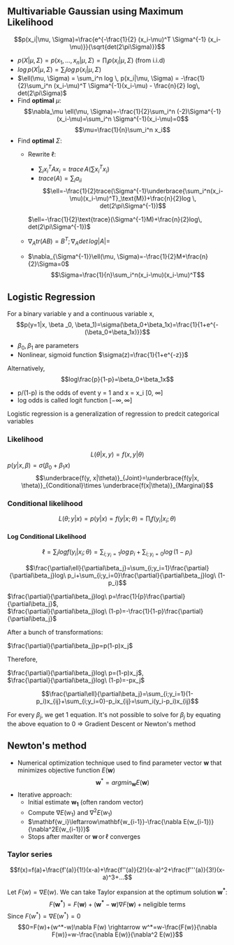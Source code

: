 ## Multivariable Gaussian using Maximum Likelihood
$$p(x_i|\mu, \Sigma)=\frac{e^{-\frac{1}{2} (x_i-\mu)^T \Sigma^{-1} (x_i-\mu)}}{\sqrt{det(2\pi\Sigma)}}$$

- $p(X|\mu, \Sigma)=p(x_1,...,x_n|\mu, \Sigma)=\prod_i p(x_i|\mu,\Sigma)$ (from i.i.d)
- $log \, p(X|\mu, \Sigma)=\sum_i log \, p(x_i|\mu, \Sigma)$
- $\ell(\mu, \Sigma) = \sum_i^n log \, p(x_i|\mu, \Sigma) = -\frac{1}{2}\sum_i^n (x_i-\mu)^T \Sigma^{-1}(x_i-\mu) - \frac{n}{2} log\, det(2\pi\Sigma)$
- Find **optimal** $\mu$:
$$\nabla_\mu \ell(\mu, \Sigma)=-\frac{1}{2}\sum_i^n (-2)\Sigma^{-1}(x_i-\mu)=\sum_i^n \Sigma^{-1}(x_i-\mu)=0$$
$$\mu=\frac{1}{n}\sum_i^n x_i$$
- Find **optimal** $\Sigma$:
    - Rewrite $\ell$:
        - $\sum_i x_i^TAx_i=trace\, A(\sum x_i^Tx_i)$
        - $trace(A)=\sum_ia_{ii}$
        $$\ell=-\frac{1}{2}trace(\Sigma^{-1}\underbrace{\sum_i^n(x_i-\mu)(x_i-\mu)^T}_\text{M})+\frac{n}{2}log \, det(2\pi\Sigma^{-1})$$

        $\ell=-\frac{1}{2}\text{trace}(\Sigma^{-1}M)+\frac{n}{2}log\, det(2\pi\Sigma^{-1})$
    - $\nabla_A tr(AB)=B^T; \, \nabla_Adet \, log|A|=$
    - $\nabla_{\Sigma^{-1}}\ell(\mu, \Sigma)=-\frac{1}{2}M+\frac{n}{2}\Sigma=0$
$$\Sigma=\frac{1}{n}\sum_i^n(x_i-\mu)(x_i-\mu)^T$$

## Logistic Regression
For a binary variable y and a continuous variable x,
$$p(y=1|x, \beta _0, \beta_1)=\sigma(\beta_0+\beta_1x)=\frac{1}{1+e^{-(\beta_0+\beta_1x)}}$$
- $\beta_0,\beta_1$ are parameters
- Nonlinear, sigmoid function $\sigma(z)=\frac{1}{1+e^{-z}}$

Alternatively,
$$log\frac{p}{1-p}=\beta_0+\beta_1x$$
- p/(1-p) is the odds of event y = 1 and x = x_i [0, $\infty$]
- log odds is called logit function $[-\infty, \infty]$

Logistic regression is a generalization of regression to predcit categorical variables

### Likelihood
$$L(\theta|x, y)=f(x, y|\theta)$$
$p(y|x, \beta)=\sigma(\beta_0+\beta_1x)$
$$\underbrace{f(y, x|\theta)}_{Joint}=\underbrace{f(y|x, \theta)}_{Conditional}\times \underbrace{f(x|\theta)}_{Marginal}$$

### Conditional likelihood
$$L(\theta;y|x)=p(y|x)=f(y|x;\theta)=\prod_i f(y_i|x_i;\theta)$$

#### Log Conditional Likelihood
$$\ell=\sum_i logf(y_i|x_i;\theta)=\sum_{i;y_i=1}log \, p_i+\sum_{i;y_i=0}log\, (1-p_i)$$

$$\frac{\partial\ell}{\partial\beta_j}=\sum_{i;y_i=1}\frac{\partial}{\partial\beta_j}log\ p_i+\sum_{i;y_i=0}\frac{\partial}{\partial\beta_j}log\ (1-p_i)$$

$\frac{\partial}{\partial\beta_j}log\ p=\frac{1}{p}\frac{\partial}{\partial\beta_j}$,\
$\frac{\partial}{\partial\beta_j}log\ (1-p)=-\frac{1}{1-p}\frac{\partial}{\partial\beta_j}$

After a bunch of transformations:

$\frac{\partial}{\partial\beta_j}p=p(1-p)x_j$

Therefore,

$\frac{\partial}{\partial\beta_j}log\ p=(1-p)x_j$,\
$\frac{\partial}{\partial\beta_j}log\ (1-p)=-px_j$

$$\frac{\partial\ell}{\partial\beta_j}=\sum_{i;y_i=1}(1-p_i)x_{ij}+\sum_{i;y_i=0}-p_ix_{ij}=\sum_i(y_i-p_i)x_{ij}$$

For every $\beta_j$, we get 1 equation. It's not possible to solve for $\beta_j$ by equating the above equation to 0 => Gradient Descent or Newton's method

## Newton's method
- Numerical optimization technique used to find parameter vector **w** that minimizes objective function $E(\mathbf{w})$
$$\mathbf{w}^*=argmin_\mathbf{w}E(\mathbf{w})$$
- Iterative approach:
    - Initial estimate $\mathbf{w_1}$ (often random vector)
    - Compute $\nabla E(w_1)$ and $\nabla^2E(w_1)$
    - $\mathbf{w_i}\leftarrow\mathbf{w_{i-1}}-\frac{\nabla E(w_{i-1})}{\nabla^2E(w_{i-1})}$
    - Stops after maxIter or $\mathbf{w} \, \text{or}\, \ell$ converges

### Taylor series
$$f(x)=f(a)+\frac{f'(a)}{1!}(x-a)+\frac{f''(a)}{2!}(x-a)^2+\frac{f'''(a)}{3!}(x-a)^3+...$$

Let $F(w)=\nabla E(w)$. We can take Taylor expansion at the optimum solution $\mathbf{w^*}$:
$$F(\mathbf{w^*})=F(\mathbf{w})+(\mathbf{w^*}-\mathbf{w})\nabla F(\mathbf{w})+\text{neligible terms}$$
Since $F(w^*)=\nabla E(w^*)=0$
$$0=F(w)+(w^*-w)\nabla F(w) \rightarrow  w^*=w-\frac{F(w)}{\nabla F(w)}=w-\frac{\nabla E(w)}{\nabla^2 E(w)}$$